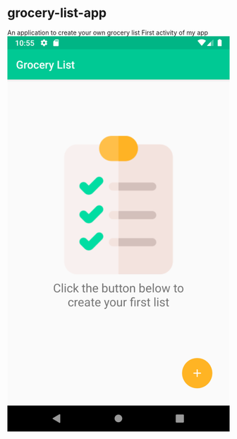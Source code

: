 # grocery-list-app
An application to create your own grocery list
First activity of my app
![App Image.](Screenshot_1587333301.png)

